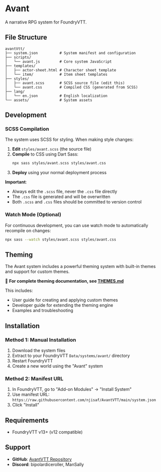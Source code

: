 # Avant

A narrative RPG system for FoundryVTT.

## File Structure

```
avantVtt/
├── system.json          # System manifest and configuration
├── scripts/
│   └── avant.js         # Core system JavaScript
├── templates/
│   ├── actor-sheet.html # Character sheet template
│   └── item/            # Item sheet templates
├── styles/
│   ├── avant.scss       # SCSS source file (edit this)
│   └── avant.css        # Compiled CSS (generated from SCSS)
├── lang/
│   └── en.json          # English localization
└── assets/              # System assets
```

## Development

### SCSS Compilation

The system uses SCSS for styling. When making style changes:

1. **Edit** `styles/avant.scss` (the source file)
2. **Compile** to CSS using Dart Sass:
   ```bash
   npx sass styles/avant.scss styles/avant.css
   ```
3. **Deploy** using your normal deployment process

**Important**: 
- Always edit the `.scss` file, never the `.css` file directly
- The `.css` file is generated and will be overwritten
- Both `.scss` and `.css` files should be committed to version control

### Watch Mode (Optional)

For continuous development, you can use watch mode to automatically recompile on changes:

```bash
npx sass --watch styles/avant.scss styles/avant.css
```

## Theming

The Avant system includes a powerful theming system with built-in themes and support for custom themes.

📖 **For complete theming documentation, see [THEMES.md](styles/themes/THEMES.md)**

This includes:
- User guide for creating and applying custom themes
- Developer guide for extending the theming engine
- Examples and troubleshooting

## Installation

### Method 1: Manual Installation
1. Download the system files
2. Extract to your FoundryVTT `Data/systems/avant/` directory
3. Restart FoundryVTT
4. Create a new world using the "Avant" system

### Method 2: Manifest URL
1. In FoundryVTT, go to "Add-on Modules" → "Install System"
2. Use manifest URL: `https://raw.githubusercontent.com/njisaf/AvantVTT/main/system.json`
3. Click "Install"

## Requirements

- FoundryVTT v13+ (v12 compatible)

## Support

- **GitHub**: [AvantVTT Repository](https://github.com/njisaf/AvantVTT)
- **Discord**: bipolardiceroller, ManSally
 
